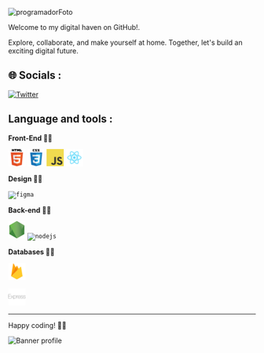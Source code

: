![programadorFoto](https://github.com/LennyDevX/readme/assets/71667982/0351a08f-397d-4f16-af09-11f285d83bbf)

Welcome to my digital haven on GitHub!.

Explore, collaborate, and make yourself at home. Together, let's build an exciting digital future.

## 🌐 Socials :

[![Twitter](https://img.shields.io/badge/Twitter-%231DA1F2.svg?logo=Twitter&logoColor=white)](https://twitter.com/lennych_nft)

## Language and tools :

**Front-End 🐱‍👤**

<code><img height="35" alt="html" src="https://raw.githubusercontent.com/github/explore/80688e429a7d4ef2fca1e82350fe8e3517d3494d/topics/html/html.png"></code>
<code><img height="35" alt="css" src="https://raw.githubusercontent.com/github/explore/80688e429a7d4ef2fca1e82350fe8e3517d3494d/topics/css/css.png"></code>
<code><img height="35" alt="javascript" src="https://raw.githubusercontent.com/github/explore/80688e429a7d4ef2fca1e82350fe8e3517d3494d/topics/javascript/javascript.png"></code>
<code><img height="35" alt="react" src="https://raw.githubusercontent.com/github/explore/80688e429a7d4ef2fca1e82350fe8e3517d3494d/topics/react/react.png"></code>

**Design 🐱‍💻**

<code><img src="https://cdn.jsdelivr.net/gh/devicons/devicon/icons/figma/figma-original.svg" alt="figma" width="35" height="35"/></code>

**Back-end 🐱‍👓**

<code><img height="35" alt="nodejs" src="https://raw.githubusercontent.com/github/explore/5c058a388828bb5fde0bcafd4bc867b5bb3f26f3/topics/nodejs/nodejs.png"></code>
<code><img height="35" alt="nodejs" src="[https://raw.githubusercontent.com/github/explore/5c058a388828bb5fde0bcafd4bc867b5bb3f26f3/topics/nodejs/nodejs.png](https://th.bing.com/th/id/OIP.1fZjQpkRMKTBGN_7H5YnFwHaGL?rs=1&pid=ImgDetMain)"></code>

**Databases 🐱‍🏍**

<code><img height="35" alt="firebase" src="https://raw.githubusercontent.com/github/explore/80688e429a7d4ef2fca1e82350fe8e3517d3494d/topics/firebase/firebase.png"></code>


<code><img height="35" alt="firebase" src="https://raw.githubusercontent.com/github/explore/80688e429a7d4ef2fca1e82350fe8e3517d3494d/topics/express/express.png"></code>


---

Happy coding! 🚀✨

![Banner profile](./public/Night-Coding.gif)
